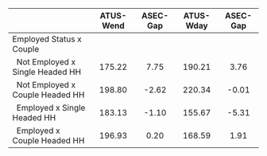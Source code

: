 
|                      |    ATUS-Wend |     ASEC-Gap |    ATUS-Wday |     ASEC-Gap |
| -------------------- | :----------: | :----------: | :----------: | :----------: |
| Employed Status x Couple |              |              |              |              |
| &nbsp;&nbsp;Not Employed x Single Headed HH |       175.22 |         7.75 |       190.21 |         3.76 |
| &nbsp;&nbsp;Not Employed x Couple Headed HH |       198.80 |        -2.62 |       220.34 |        -0.01 |
| &nbsp;&nbsp;Employed x Single Headed HH |       183.13 |        -1.10 |       155.67 |        -5.31 |
| &nbsp;&nbsp;Employed x Couple Headed HH |       196.93 |         0.20 |       168.59 |         1.91 |

